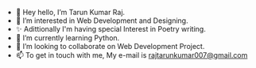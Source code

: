 - 👋 Hey hello, I’m Tarun Kumar Raj.
- 👀 I’m interested in Web Development and Designing.
- ✨ Adittionally I'm having special Interest in Poetry writing.
- 🌱 I’m currently learning Python.
- 💞️ I’m looking to collaborate on Web Development Project.
- 📫 To get in touch with me, My e-mail is rajtarunkumar007@gmail.com

<!---
realtarunraj/realtarunraj is a ✨ special ✨ repository because its `README.md` (this file) appears on your GitHub profile.
You can click the Preview link to take a look at your changes.
--->
